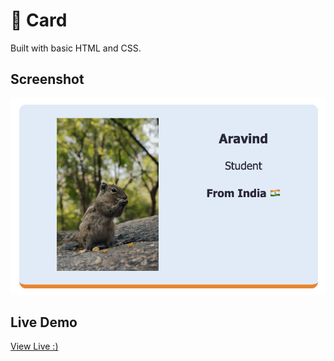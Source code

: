 # 🪪 Card
Built with basic HTML and CSS.


## Screenshot 

 ![](image.png)  


## Live Demo
[ View Live  :)](https://gmarav05.github.io/card/)
